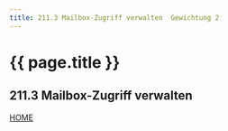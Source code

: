 ```yaml
---
title: 211.3 Mailbox-Zugriff verwalten  Gewichtung 2
---
```


# {{ page.title }}

## 211.3 Mailbox-Zugriff verwalten 

[HOME](./)
